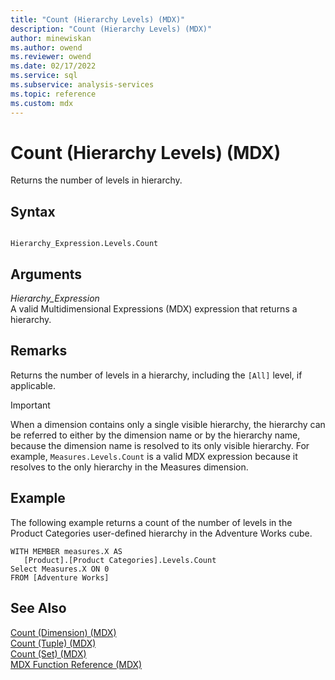 ```yaml
---
title: "Count (Hierarchy Levels) (MDX)"
description: "Count (Hierarchy Levels) (MDX)"
author: minewiskan
ms.author: owend
ms.reviewer: owend
ms.date: 02/17/2022
ms.service: sql
ms.subservice: analysis-services
ms.topic: reference
ms.custom: mdx
---
```

# Count (Hierarchy Levels) (MDX)


  Returns the number of levels in hierarchy.  
  
## Syntax  
  
```  
  
Hierarchy_Expression.Levels.Count  
```  
  
## Arguments  
 *Hierarchy_Expression*  
 A valid Multidimensional Expressions (MDX) expression that returns a hierarchy.  
  
## Remarks  
 Returns the number of levels in a hierarchy, including the `[All]` level, if applicable.  
  
> [!IMPORTANT]  
>  When a dimension contains only a single visible hierarchy, the hierarchy can be referred to either by the dimension name or by the hierarchy name, because the dimension name is resolved to its only visible hierarchy. For example, `Measures.Levels.Count` is a valid MDX expression because it resolves to the only hierarchy in the Measures dimension.  
  
## Example  
 The following example returns a count of the number of levels in the Product Categories user-defined hierarchy in the Adventure Works cube.  
  
```  
WITH MEMBER measures.X AS  
   [Product].[Product Categories].Levels.Count   
Select Measures.X ON 0  
FROM [Adventure Works]  
```  
  
## See Also  
 [Count &#40;Dimension&#41; &#40;MDX&#41;](../mdx/count-dimension-mdx.md)   
 [Count &#40;Tuple&#41; &#40;MDX&#41;](../mdx/count-tuple-mdx.md)   
 [Count &#40;Set&#41; &#40;MDX&#41;](../mdx/count-set-mdx.md)   
 [MDX Function Reference &#40;MDX&#41;](../mdx/mdx-function-reference-mdx.md)  
  
  
